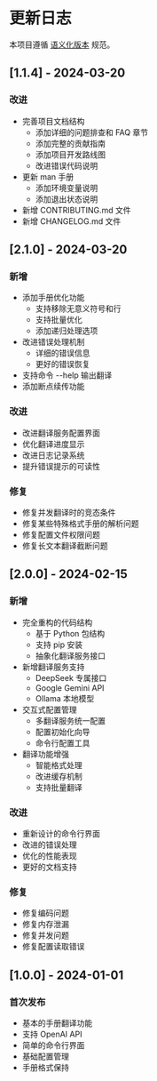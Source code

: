# 更新日志

本项目遵循 [语义化版本](https://semver.org/lang/zh-CN/) 规范。

## [1.1.4] - 2024-03-20

### 改进
- 完善项目文档结构
  - 添加详细的问题排查和 FAQ 章节
  - 添加完整的贡献指南
  - 添加项目开发路线图
  - 改进错误代码说明
- 更新 man 手册
  - 添加环境变量说明
  - 添加退出状态说明
- 新增 CONTRIBUTING.md 文件
- 新增 CHANGELOG.md 文件

## [2.1.0] - 2024-03-20

### 新增
- 添加手册优化功能
  - 支持移除无意义符号和行
  - 支持批量优化
  - 添加递归处理选项
- 改进错误处理机制
  - 详细的错误信息
  - 更好的错误恢复
- 支持命令 --help 输出翻译
- 添加断点续传功能

### 改进
- 改进翻译服务配置界面
- 优化翻译进度显示
- 改进日志记录系统
- 提升错误提示的可读性

### 修复
- 修复并发翻译时的竞态条件
- 修复某些特殊格式手册的解析问题
- 修复配置文件权限问题
- 修复长文本翻译截断问题

## [2.0.0] - 2024-02-15

### 新增
- 完全重构的代码结构
  - 基于 Python 包结构
  - 支持 pip 安装
  - 抽象化翻译服务接口
- 新增翻译服务支持
  - DeepSeek 专属接口
  - Google Gemini API
  - Ollama 本地模型
- 交互式配置管理
  - 多翻译服务统一配置
  - 配置初始化向导
  - 命令行配置工具
- 翻译功能增强
  - 智能格式处理
  - 改进缓存机制
  - 支持批量翻译

### 改进
- 重新设计的命令行界面
- 改进的错误处理
- 优化的性能表现
- 更好的文档支持

### 修复
- 修复编码问题
- 修复内存泄漏
- 修复并发问题
- 修复配置读取错误

## [1.0.0] - 2024-01-01

### 首次发布
- 基本的手册翻译功能
- 支持 OpenAI API
- 简单的命令行界面
- 基础配置管理
- 手册格式保持 